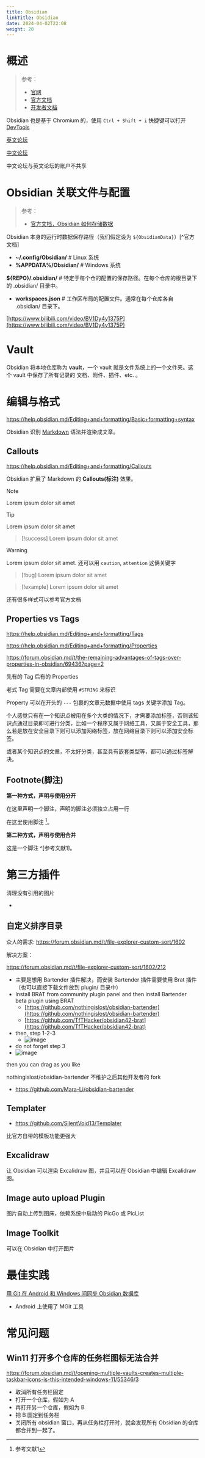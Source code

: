```yaml
---
title: Obsidian
linkTitle: Obsidian
date: 2024-04-02T22:08
weight: 20
---
```


# 概述

> 参考：
>
> - [官网](https://obsidian.md/)
> - [官方文档](https://help.obsidian.md/)
> - [开发者文档](https://docs.obsidian.md/)

Obsidian 也是基于 Chromium 的，使用 `Ctrl + Shift + i` 快捷键可以打开 [DevTools](/docs/Web/Browser/DevTools.md)

[英文论坛](https://forum.obsidian.md/)

[中文论坛](https://forum-zh.obsidian.md/)

中文论坛与英文论坛的账户不共享

# Obsidian 关联文件与配置

> 参考：
>
> - [官方文档，Obsidian 如何存储数据](https://publish.obsidian.md/help-zh/%E9%AB%98%E7%BA%A7%E7%94%A8%E6%B3%95/Obsidian+%E5%A6%82%E4%BD%95%E5%AD%98%E5%82%A8%E6%95%B0%E6%8D%AE)

Obsidian 本身的运行时数据保存路径（我们假定设为 `${ObsidianData}`）[^官方文档]

- **~/.config/Obsidian/** # Linux 系统
- **%APPDATA%/Obsidian/** # Windows 系统

**${REPO}/.obsidian/** # 特定于每个仓的配置的保存路径。在每个仓库的根目录下的 .obsidian/ 目录中。

- **workspaces.json** # 工作区布局的配置文件。通常在每个仓库各自 .obsidian/ 目录下。

[https://www.bilibili.com/video/BV1Dy4y1375P](https://www.bilibili.com/video/BV1Dy4y1375P)

# Vault

Obsidian 将本地仓库称为 **vault**，一个 vault 就是文件系统上的一个文件夹。这个 vault 中保存了所有记录的 文档、附件、插件、etc. 。

# 编辑与格式

https://help.obsidian.md/Editing+and+formatting/Basic+formatting+syntax

Obsidian 识别 [Markdown](/docs/2.编程/标记语言/Markdown.md) 语法并渲染成文章。

## Callouts

https://help.obsidian.md/Editing+and+formatting/Callouts

Obsidian 扩展了 Markdown 的 **Callouts(标注)** 效果。

> [!note]
> Lorem ipsum dolor sit amet

> [!tip]
> Lorem ipsum dolor sit amet

> [!success]
> Lorem ipsum dolor sit amet

> [!warning]
> Lorem ipsum dolor sit amet. 还可以用 `caution`, `attention` 这俩关键字

> [!bug]
> Lorem ipsum dolor sit amet

> [!example]
> Lorem ipsum dolor sit amet

还有很多样式可以参考官方文档

## Properties vs Tags

https://help.obsidian.md/Editing+and+formatting/Tags

https://help.obsidian.md/Editing+and+formatting/Properties

https://forum.obsidian.md/t/the-remaining-advantages-of-tags-over-properties-in-obsidian/69436?page=2

先有的 Tag 后有的 Properties

老式 Tag 需要在文章内部使用 `#STRING` 来标识

Property 可以在开头的 `---` 包裹的文章元数据中使用 tags 关键字添加 Tag。

个人感觉只有在一个知识点被用在多个大类的情况下，才需要添加标签，否则该知识点通过目录即可进行分类，比如一个程序又属于网络工具，又属于安全工具，那么若是放在安全目录下则可以添加网络标签，放在网络目录下则可以添加安全标签。

或者某个知识点的文章，不太好分类，甚至具有嵌套类型等，都可以通过标签解决。

## Footnote(脚注)

**第一种方式，声明与使用分开**

在这里声明一个脚注，声明的脚注必须独立占用一行

[^1]: 参考文献1

在这里使用脚注 [^1]。

**第二种方式，声明与使用合并**

这是一个脚注 ^[参考文献1]。

# 第三方插件

清理没有引用的图片

- 

## 自定义排序目录

众人的需求: https://forum.obsidian.md/t/file-explorer-custom-sort/1602

解决方案：

https://forum.obsidian.md/t/file-explorer-custom-sort/1602/212

- 主要是想用 Bartender 插件解决，而安装 Bartender 插件需要使用 Brat 插件（也可以直接下载文件放到 plugin/ 目录中）
- Install BRAT from community plugin panel and then install Bartender beta plugin using BRAT
  - [https://github.com/nothingislost/obsidian-bartender](https://github.com/nothingislost/obsidian-bartender)
  - [https://github.com/TfTHacker/obsidian42-brat](https://github.com/TfTHacker/obsidian42-brat)
- then, step 1-2-3
  - ![image](https://forum.obsidian.md/uploads/default/original/3X/9/1/9150dde8b90e4a93b6edc58cd4cc51c9f4f61abb.png)
- do not forget step 3
- ![image](https://forum.obsidian.md/uploads/default/original/3X/2/d/2d251736195adb913c336f7d309be7ab7c4f25ef.png)

then you can drag as you like

nothingislost/obsidian-bartender 不维护之后其他开发者的 fork

- https://github.com/Mara-Li/obsidian-bartender

## Templater

- https://github.com/SilentVoid13/Templater

比官方自带的模板功能更强大

## Excalidraw

让 Obsidian 可以渲染 Excalidraw 图，并且可以在 Obsidian 中编辑 Excalidraw 图。

## Image auto upload Plugin

图片自动上传到图床，依赖系统中启动的 PicGo 或 PicList

## Image Toolkit

可以在 Obsidian 中打开图片

# 最佳实践

[用 Git 在 Android 和 Windows 间同步 Obsidian 数据库](https://sspai.com/post/68989)

- Android 上使用了 MGit 工具

# 常见问题

## Win11 打开多个仓库的任务栏图标无法合并

https://forum.obsidian.md/t/opening-multiple-vaults-creates-multiple-taskbar-icons-is-this-intended-windows-11/55346/3

- 取消所有任务栏固定
- 打开一个仓库，假如为 A
- 再打开另一个仓库，假如为 B
- 把 B 固定到任务栏
- 关闭所有 obsidian 窗口，再从任务栏打开时，就会发现所有 Obsidian 的仓库都合并到一起了。